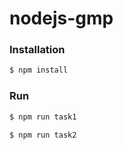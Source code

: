 # nodejs-gmp

### Installation

```sh
$ npm install
```

### Run
```sh
$ npm run task1

$ npm run task2
```
